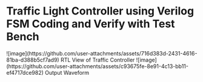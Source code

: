 <H1>Traffic Light Controller using Verilog FSM Coding and Verify with Test Bench</H1>
![image](https://github.com/user-attachments/assets/716d383d-2431-4616-81ba-d388b5cf7ad9)
RTL View of Traffic Controller
![image](https://github.com/user-attachments/assets/c93675fe-8e91-4c13-bb11-ef4717dce982)
Output Waveform


